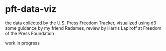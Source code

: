 # pft-data-viz
the data collected by the U.S. Press Freedom Tracker, visualized using d3
some guidance by my friend Radames, review by Harris Lapiroff at Freedom of the Press Foundation

work in progress
